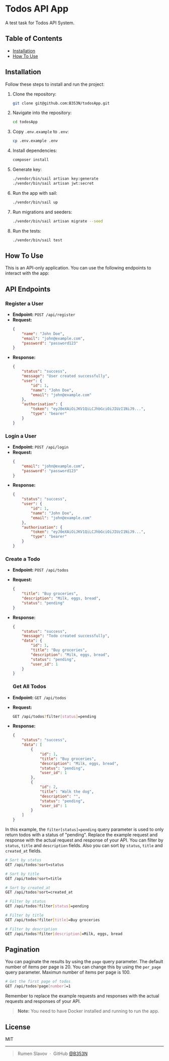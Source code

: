 # Todos API App

A test task for Todos API System.

## Table of Contents

- [Installation](#installation)
- [How To Use](#how-to-use)

## Installation

Follow these steps to install and run the project:

1. Clone the repository:
    ```bash
    git clone git@github.com:B353N/todosApp.git
    ```

2. Navigate into the repository:
    ```bash
    cd todosApp
    ```

3. Copy `.env.example` to `.env`:
    ```bash
    cp .env.example .env
    ```

4. Install dependencies:
    ```bash
    composer install
    ```



5. Generate key:
    ```bash
    ./vendor/bin/sail artisan key:generate
   ./vendor/bin/sail artisan jwt:secret
    ```

6. Run the app with sail:
    ```bash
    ./vendor/bin/sail up
    ```

7. Run migrations and seeders:
    ```bash
    ./vendor/bin/sail artisan migrate --seed
    ```

8. Run the tests:
    ```bash
    ./vendor/bin/sail test
    ```

## How To Use

This is an API-only application. You can use the following endpoints to interact with the app:

## API Endpoints

### Register a User

- **Endpoint:** `POST /api/register`
- **Request:**
    ```json
    {
        "name": "John Doe",
        "email": "john@example.com",
        "password": "password123"
    }
    ```
- **Response:**
    ```json
    {
        "status": "success",
        "message": "User created successfully",
        "user": {
            "id": 1,
            "name": "John Doe",
            "email": "john@example.com"
        },
        "authorisation": {
            "token": "eyJ0eXAiOiJKV1QiLCJhbGciOiJIUzI1NiJ9...",
            "type": "bearer"
        }
    }
    ```

### Login a User

- **Endpoint:** `POST /api/login`
- **Request:**
    ```json
    {
        "email": "john@example.com",
        "password": "password123"
    }
    ```
- **Response:**
    ```json
    {
        "status": "success",
        "user": {
            "id": 1,
            "name": "John Doe",
            "email": "john@example.com"
        },
        "authorisation": {
            "token": "eyJ0eXAiOiJKV1QiLCJhbGciOiJIUzI1NiJ9...",
            "type": "bearer"
        }
    }
    ```

### Create a Todo

- **Endpoint:** `POST /api/todos`
- **Request:**
    ```json
    {
        "title": "Buy groceries",
        "description": "Milk, eggs, bread",
        "status": "pending"
    }
    ```
- **Response:**
    ```json
    {
        "status": "success",
        "message": "Todo created successfully",
        "data": {
            "id": 1,
            "title": "Buy groceries",
            "description": "Milk, eggs, bread",
            "status": "pending",
            "user_id": 1
        }
    }
  
  
    ```
  ### Get All Todos

- **Endpoint:** `GET /api/todos`
- **Request:**
    ```bash
    GET /api/todos?filter[status]=pending
    ```
- **Response:**
    ```json
    {
        "status": "success",
        "data": [
            {
                "id": 1,
                "title": "Buy groceries",
                "description": "Milk, eggs, bread",
                "status": "pending",
                "user_id": 1
            },
            {
                "id": 2,
                "title": "Walk the dog",
                "description": "",
                "status": "pending",
                "user_id": 1
            }
        ]
    }
    ```

In this example, the `filter[status]=pending` query parameter is used to only return todos with a status of "pending". Replace the example request and response with the actual request and response of your API.
You can filter by `status`, `title` and `description` fields.
Also you can sort by `status`, `title` and `created_at` fields.
```bash
# Sort by status
GET /api/todos?sort=status

# Sort by title
GET /api/todos?sort=title

# Sort by created_at
GET /api/todos?sort=created_at

# Filter by status
GET /api/todos?filter[status]=pending

# Filter by title
GET /api/todos?filter[title]=Buy groceries

# Filter by description
GET /api/todos?filter[description]=Milk, eggs, bread
```

## Pagination

You can paginate the results by using the `page` query parameter. The default number of items per page is 20. You can change this by using the `per_page` query parameter.
Maximun number of items per page is 100.

```bash
# Get the first page of todos
GET /api/todos?page[number]=1

```

Remember to replace the example requests and responses with the actual requests and responses of your API.

> **Note:** You need to have Docker installed and running to run the app.

## License

MIT

---

> Rumen Slavov &nbsp;&middot;&nbsp;
> GitHub [@B353N](https://github.com/B353N)
